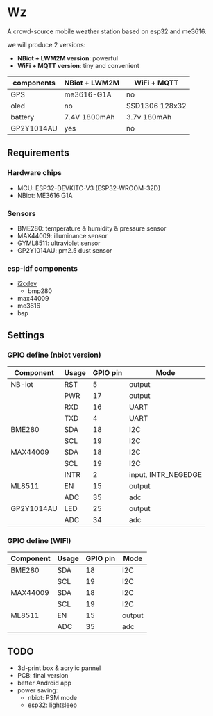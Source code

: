 # Wz

A crowd-source mobile weather station based on esp32 and me3616.

we will produce 2 versions:

- **NBiot + LWM2M version**: powerful
- **WiFi + MQTT version**: tiny and convenient

| components | NBiot + LWM2M | WiFi + MQTT    |
| ---------- | ------------- | -------------- |
| GPS        | me3616-G1A    | no             |
| oled       | no            | SSD1306 128x32 |
| battery    | 7.4V 1800mAh  | 3.7v  180mAh   |
| GP2Y1014AU | yes           | no             |

## Requirements

### Hardware chips

- MCU: ESP32-DEVKITC-V3 (ESP32-WROOM-32D)
- NBiot: ME3616 G1A

### Sensors

- BME280: temperature & humidity & pressure sensor
- MAX44009: illuminance sensor
- GYML8511: ultraviolet sensor
- GP2Y1014AU: pm2.5 dust sensor

### esp-idf components

- [i2cdev](https://github.com/UncleRus/esp-idf-lib)
  - bmp280
- max44009 
- me3616
- bsp

## Settings

### GPIO define (nbiot version)

| Component | Usage | GPIO pin   | Mode     |
| --------- | -------- | ------ | ---- |
| NB-iot    | RST      | 5 |   output|
|           | PWR | 17 | output |
|           | RXD | 16 | UART |
|           | TXD | 4 | UART |
| BME280 | SDA | 18 | I2C |
|           | SCL | 19 | I2C |
| MAX44009 | SDA | 18 | I2C |
|           | SCL | 19 | I2C |
|           | INTR | 2 | input, INTR_NEGEDGE |
| ML8511 | EN | 15 | output |
|           | ADC | 35 | adc |
|GP2Y1014AU|LED|25|output|
||ADC|34|adc|

### GPIO define (WIFI)
| Component | Usage | GPIO pin   | Mode     |
| --------- | -------- | ------ | ---- |
| BME280 | SDA | 18 | I2C |
|           | SCL | 19 | I2C |
| MAX44009 | SDA | 18 | I2C |
|           | SCL | 19 | I2C |
| ML8511 | EN | 15 | output |
|           | ADC | 35 | adc |

## TODO

- 3d-print box & acrylic pannel
- PCB: final version
- better Android app
- power saving:
  - nbiot: PSM mode
  - esp32: lightsleep

